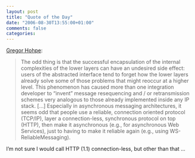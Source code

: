 ```yaml
---
layout: post
title: "Quote of the Day"
date: "2006-08-30T13:55:00+01:00"
comments: false
categories: 
---
```


<p><a href="http://www.eaipatterns.com/ramblings/05_encapsulation.html">Gregor Hohpe</a>:</p>

<blockquote>
<p>The odd thing is that the successful encapsulation of the internal complexities of the lower layers can have an undesired side effect: users of the abstracted interface tend to forget how the lower layers already solve some of those problems that might reoccur at a higher level. This phenomenon has caused more than one integration developer to &#8220;invent&#8221; message resequencing and / or retransmission schemes very analogous to those already implemented inside any IP stack. [&#8230;] Especially in asynchronous messaging architectures, it seems odd that people use a reliable, connection oriented protocol (TCP/IP), layer a connection-less, synchronous protocol on top (HTTP), then make it asynchronous (e.g., for asynchronous Web Services), just to having to make it reliable again (e.g., using WS-ReliableMessaging).</p>
</blockquote>

<p>I&#8217;m not sure I would call HTTP (1.1) connection-less, but other than that &#8230;</p>


